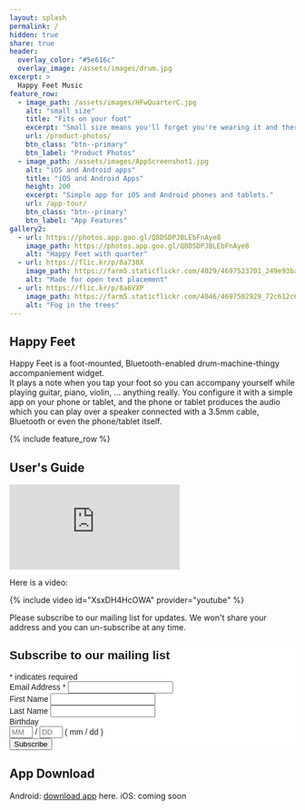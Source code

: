 ```yaml
---
layout: splash
permalink: /
hidden: true
share: true
header:
  overlay_color: "#5e616c"
  overlay_image: /assets/images/drum.jpg
excerpt: >
  Happy Feet Music
feature_row:
  - image_path: /assets/images/HFwQuarterC.jpg
    alt: "small size"
    title: "Fits on your foot"
    excerpt: "Small size means you'll forget you're wearing it and there are no wires to worry about when playing.  Wrap the elastic strap around your foot and secure it with the Velcro."
    url: /product-photos/
    btn_class: "btn--primary"
    btn_label: "Product Photos"
  - image_path: /assets/images/AppScreenshot1.jpg
    alt: "iOS and Android apps"
    title: "iOS and Android Apps"
    height: 200
    excerpt: "Simple app for iOS and Android phones and tablets."
    url: /app-tour/
    btn_class: "btn--primary"
    btn_label: "App Features"
gallery2:
  - url: https://photos.app.goo.gl/Q8DSDPJBLEbFnAye8
    image_path: https://photos.app.goo.gl/Q8DSDPJBLEbFnAye8
    alt: "Happy Feet with quarter"
  - url: https://flic.kr/p/8a738X
    image_path: https://farm5.staticflickr.com/4029/4697523701_249e93ba23_q.jpg
    alt: "Made for open text placement"
  - url: https://flic.kr/p/8a6VXP
    image_path: https://farm5.staticflickr.com/4046/4697502929_72c612c636_q.jpg
    alt: "Fog in the trees"
---
```


Happy Feet
----------

Happy Feet is a foot-mounted, Bluetooth-enabled drum-machine-thingy accompaniement widget.  
It plays a note when you tap your foot so you can accompany
yourself while playing guitar, piano, violin, ... anything really.  You configure it with a simple app on your phone or tablet, 
and the phone or tablet produces the audio which you can play over a speaker connected with a 3.5mm cable, Bluetooth or even the
phone/tablet itself.

{% include feature_row %}

User's Guide
------------

<embed src="https://jimtompkins.github.io/JimTompkins/assets/UsersGuide.pdf" type="application/pdf"/>


Here is a video:

{% include video id="XsxDH4HcOWA" provider="youtube" %}

Please subscribe to our mailing list for updates.  We won't share your address and you can
un-subscribe at any time.

<!-- Begin Mailchimp Signup Form -->
<link href="//cdn-images.mailchimp.com/embedcode/classic-10_7.css" rel="stylesheet" type="text/css">
<style type="text/css">
	#mc_embed_signup{background:#fff; clear:left; font:14px Helvetica,Arial,sans-serif; }
	/* Add your own Mailchimp form style overrides in your site stylesheet or in this style block.
	   We recommend moving this block and the preceding CSS link to the HEAD of your HTML file. */
</style>
<div id="mc_embed_signup">
<form action="https://happyfeet-music.us1.list-manage.com/subscribe/post?u=5fc3b6f85c083eb5c7ea68510&amp;id=b1b3e67e6c" method="post" id="mc-embedded-subscribe-form" name="mc-embedded-subscribe-form" class="validate" target="_blank" novalidate>
    <div id="mc_embed_signup_scroll">
	<h2>Subscribe to our mailing list</h2>
<div class="indicates-required"><span class="asterisk">*</span> indicates required</div>
<div class="mc-field-group">
	<label for="mce-EMAIL">Email Address  <span class="asterisk">*</span>
</label>
	<input type="email" value="" name="EMAIL" class="required email" id="mce-EMAIL">
</div>
<div class="mc-field-group">
	<label for="mce-FNAME">First Name </label>
	<input type="text" value="" name="FNAME" class="" id="mce-FNAME">
</div>
<div class="mc-field-group">
	<label for="mce-LNAME">Last Name </label>
	<input type="text" value="" name="LNAME" class="" id="mce-LNAME">
</div>
<div class="mc-field-group size1of2">
	<label for="mce-BIRTHDAY-month">Birthday </label>
	<div class="datefield">
		<span class="subfield monthfield"><input class="birthday " type="text" pattern="[0-9]*" value="" placeholder="MM" size="2" maxlength="2" name="BIRTHDAY[month]" id="mce-BIRTHDAY-month"></span> / 
		<span class="subfield dayfield"><input class="birthday " type="text" pattern="[0-9]*" value="" placeholder="DD" size="2" maxlength="2" name="BIRTHDAY[day]" id="mce-BIRTHDAY-day"></span> 
		<span class="small-meta nowrap">( mm / dd )</span>
	</div>
</div>	<div id="mce-responses" class="clear">
		<div class="response" id="mce-error-response" style="display:none"></div>
		<div class="response" id="mce-success-response" style="display:none"></div>
	</div>    <!-- real people should not fill this in and expect good things - do not remove this or risk form bot signups-->
    <div style="position: absolute; left: -5000px;" aria-hidden="true"><input type="text" name="b_5fc3b6f85c083eb5c7ea68510_b1b3e67e6c" tabindex="-1" value=""></div>
    <div class="clear"><input type="submit" value="Subscribe" name="subscribe" id="mc-embedded-subscribe" class="button"></div>
    </div>
</form>
</div>
<script type='text/javascript' src='//s3.amazonaws.com/downloads.mailchimp.com/js/mc-validate.js'></script><script type='text/javascript'>(function($) {window.fnames = new Array(); window.ftypes = new Array();fnames[0]='EMAIL';ftypes[0]='email';fnames[1]='FNAME';ftypes[1]='text';fnames[2]='LNAME';ftypes[2]='text';fnames[3]='ADDRESS';ftypes[3]='address';fnames[4]='PHONE';ftypes[4]='phone';fnames[5]='BIRTHDAY';ftypes[5]='birthday';}(jQuery));var $mcj = jQuery.noConflict(true);</script>
<!--End mc_embed_signup-->

App Download
------------

Android: [download app](https://jimtompkins.github.io/assets/happy_feet_app.apk) here.
iOS: coming soon